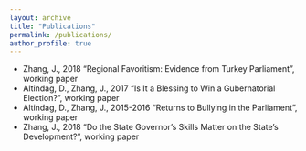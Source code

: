 ```yaml
---
layout: archive
title: "Publications"
permalink: /publications/
author_profile: true
---
```


* Zhang, J., 2018 “Regional Favoritism: Evidence from Turkey Parliament”, working paper 
* Altindag, D., Zhang, J., 2017 “Is It a Blessing to Win a Gubernatorial Election?”, working paper
* Altindag, D., Zhang, J., 2015-2016 “Returns to Bullying in the Parliament”, working paper
* Zhang, J., 2018 “Do the State Governor’s Skills Matter on the State’s Development?”, working paper
